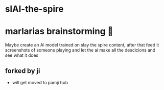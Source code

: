 # slAI-the-spire


# marlarias brainstorming 🚀
Maybe create an AI model trained on slay the spire content, after that feed it screenshots of someone playing and let the ai make all the descicions and see what it does 

## forked by ji
- will get moved to pamji hub 
